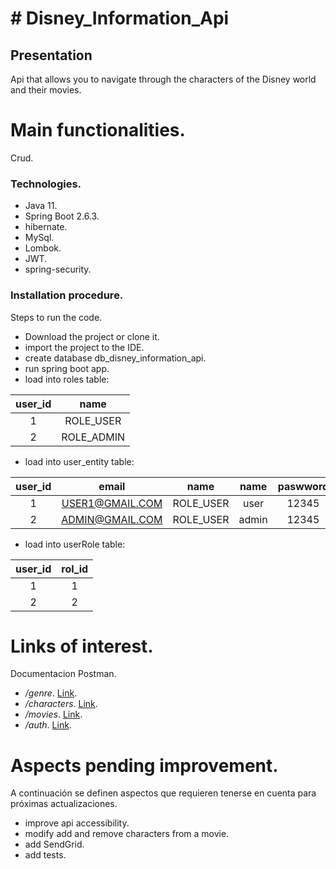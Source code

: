 # # Disney_Information_Api

## Presentation
Api that allows you to navigate through the characters of the Disney world and their movies.

# Main functionalities.
Crud.

### Technologies.
- Java 11.
- Spring Boot 2.6.3.
- hibernate.
- MySql.
- Lombok.
- JWT.
- spring-security.


### Installation procedure.
Steps to run the code.
- Download the project or clone it.
- import the project to the IDE.
- create database db_disney_information_api.
- run spring boot app.
- load into roles table:

| user_id      | name           |
|   :---:      |     :---:      | 
| 1            | ROLE_USER      |
| 2            | ROLE_ADMIN     | 


- load into user_entity table:

| user_id      | email          | name           | name           | paswword       | username       |
|   :---:      |     :---:      |     :---:      |     :---:      |     :---:      |     :---:      |
| 1            |USER1@GMAIL.COM | ROLE_USER      | user           | 12345          | user           |
| 2            |ADMIN@GMAIL.COM | ROLE_USER      | admin          | 12345          | admin          | 


- load into userRole table:

| user_id      | rol_id         |
|   :---:      |     :---:      | 
| 1            | 1              |
| 2            | 2              | 



# Links of interest.
Documentacion Postman.
- */genre*. [Link](https://documenter.getpostman.com/view/20086606/UzJHQcwR).
- */characters*. [Link](https://documenter.getpostman.com/view/20086606/UzJHQcwQ).
- */movies*. [Link](https://documenter.getpostman.com/view/20086606/UzJHQd1m).
- */auth*. [Link](https://documenter.getpostman.com/view/20086606/UzJHQd6B).

# Aspects pending improvement.
A continuación se definen aspectos que requieren tenerse en cuenta para próximas actualizaciones.
- improve api accessibility.
- modify add and remove characters from a movie. 
- add SendGrid.
- add tests.
